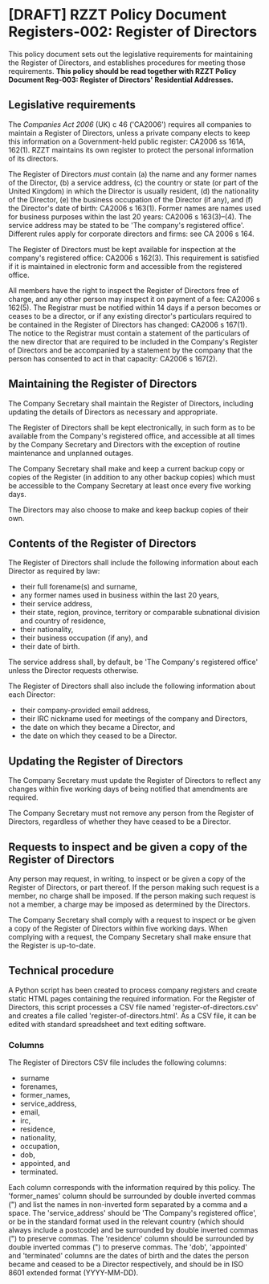 # [DRAFT] RZZT Policy Document Registers-002: Register of Directors

This policy document sets out the legislative requirements for maintaining the Register of Directors, and establishes procedures for meeting those requirements. **This policy should be read together with RZZT Policy Document Reg-003: Register of Directors' Residential Addresses.**

## Legislative requirements

The _Companies Act 2006_ (UK) c 46 ('CA2006') requires all companies to maintain a Register of Directors, unless a private company elects to keep this information on a Government-held public register: CA2006 ss 161A, 162(1). RZZT maintains its own register to protect the personal information of its directors.

The Register of Directors _must_ contain (a) the name and any former names of the Director, (b) a service address, (c) the country or state (or part of the United Kingdom) in which the Director is usually resident, (d) the nationality of the Director, (e) the business occupation of the Director (if any), and (f) the Director's date of birth: CA2006 s 163(1). Former names are names used for business purposes within the last 20 years: CA2006 s 163(3)–(4). The service address may be stated to be 'The company's registered office'. Different rules apply for corporate directors and firms: see CA 2006 s 164.

The Register of Directors must be kept available for inspection at the company's registered office: CA2006 s 162(3). This requirement is satisfied if it is maintained in electronic form and accessible from the registered office.

All members have the right to inspect the Register of Directors free of charge, and any other person may inspect it on payment of a fee: CA2006 s 162(5). The Registrar must be notified within 14 days if a person becomes or ceases to be a director, or if any existing director's particulars required to be contained in the Register of Directors has changed: CA2006 s 167(1). The notice to the Registrar must contain a statement of the particulars of the new director that are required to be included in the Company's Register of Directors and be accompanied by a statement by the company that the person has consented to act in that capacity: CA2006 s 167(2).

## Maintaining the Register of Directors

The Company Secretary shall maintain the Register of Directors, including updating the details of Directors as necessary and appropriate.

The Register of Directors shall be kept electronically, in such form as to be available from the Company's registered office, and accessible at all times by the Company Secretary and Directors with the exception of routine maintenance and unplanned outages.

The Company Secretary shall make and keep a current backup copy or copies of the Register (in addition to any other backup copies) which must be accessible to the Company Secretary at least once every five working days.

The Directors may also choose to make and keep backup copies of their own.

## Contents of the Register of Directors

The Register of Directors shall include the following information about each Director as required by law:

- their full forename(s) and surname,
- any former names used in business within the last 20 years,
- their service address,
- their state, region, province, territory or comparable subnational division and country of residence,
- their nationality,
- their business occupation (if any), and
- their date of birth.

The service address shall, by default, be 'The Company's registered office' unless the Director requests otherwise.

The Register of Directors shall also include the following information about each Director:

- their company-provided email address,
- their IRC nickname used for meetings of the company and Directors,
- the date on which they became a Director, and
- the date on which they ceased to be a Director.

## Updating the Register of Directors

The Company Secretary must update the Register of Directors to reflect any changes within five working days of being notified that amendments are required.

The Company Secretary must not remove any person from the Register of Directors, regardless of whether they have ceased to be a Director.

## Requests to inspect and be given a copy of the Register of Directors

Any person may request, in writing, to inspect or be given a copy of the Register of Directors, or part thereof. If the person making such request is a member, no charge shall be imposed. If the person making such request is not a member, a charge may be imposed as determined by the Directors.

The Company Secretary shall comply with a request to inspect or be given a copy of the Register of Directors within five working days. When complying with a request, the Company Secretary shall make ensure that the Register is up-to-date.

## Technical procedure

A Python script has been created to process company registers and create static HTML pages containing the required information. For the Register of Directors, this script processes a CSV file named 'register-of-directors.csv' and creates a file called 'register-of-directors.html'. As a CSV file, it can be edited with standard spreadsheet and text editing software.

### Columns

The Register of Directors CSV file includes the following columns:

- surname
- forenames,
- former_names,
- service_address,
- email,
- irc,
- residence,
- nationality,
- occupation,
- dob,
- appointed, and
- terminated.

Each column corresponds with the information required by this policy. The 'former_names' column should be surrounded by double inverted commas (") and list the names in non-inverted form separated by a comma and a space. The 'service_address' should be 'The Company's registered office', or be in the standard format used in the relevant country (which should always include a postcode) and be surrounded by double inverted commas (") to preserve commas. The 'residence' column should be surrounded by double inverted commas (") to preserve commas. The 'dob', 'appointed' and 'terminated' columns are the dates of birth and the dates the person became and ceased to be a Director respectively, and should be in ISO 8601 extended format (YYYY-MM-DD).
